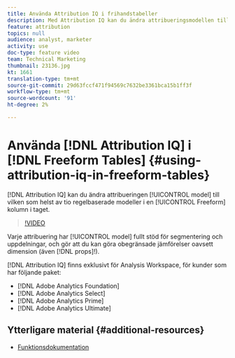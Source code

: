 ```yaml
---
title: Använda Attribution IQ i frihandstabeller
description: Med Attribution IQ kan du ändra attribueringsmodellen till vilken som helst av tio regelbaserade modeller i en fri kolumn.
feature: attribution
topics: null
audience: analyst, marketer
activity: use
doc-type: feature video
team: Technical Marketing
thumbnail: 23136.jpg
kt: 1661
translation-type: tm+mt
source-git-commit: 29d63fccf471f94569c7632be3361bca15b1ff3f
workflow-type: tm+mt
source-wordcount: '91'
ht-degree: 2%

---
```



# Använda [!DNL Attribution IQ] i [!DNL Freeform Tables] {#using-attribution-iq-in-freeform-tables}

[!DNL Attribution IQ] kan du ändra attribueringen [!UICONTROL model] till vilken som helst av tio regelbaserade modeller i en [!UICONTROL Freeform] kolumn i taget.

>[!VIDEO](https://video.tv.adobe.com/v/23136/?quality=12)

Varje attribuering har [!UICONTROL model] fullt stöd för segmentering och uppdelningar, och gör att du kan göra obegränsade jämförelser oavsett dimension (även [!DNL props]!).

[!DNL Attribution IQ] finns exklusivt för Analysis Workspace, för kunder som har följande paket:

* [!DNL Adobe Analytics Foundation]
* [!DNL Adobe Analytics Select]
* [!DNL Adobe Analytics Prime]
* [!DNL Adobe Analytics Ultimate]

## Ytterligare material {#additional-resources}

* [Funktionsdokumentation](https://marketing.adobe.com/resources/help/en_US/analytics/analysis-workspace/attribution.html)